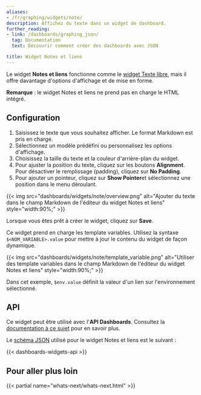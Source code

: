 ```yaml
---
aliases:
- /fr/graphing/widgets/note/
description: Affichez du texte dans un widget de dashboard.
further_reading:
- link: /dashboards/graphing_json/
  tag: Documentation
  text: Découvrir comment créer des dashboards avec JSON

title: Widget Notes et liens
---
```


Le widget **Notes et liens** fonctionne comme le [widget Texte libre][1], mais il offre davantage d'options d'affichage et de mise en forme.

**Remarque** : le widget Notes et liens ne prend pas en charge le HTML intégré.

## Configuration

1. Saisissez le texte que vous souhaitez afficher. Le format Markdown est pris en charge.
2. Sélectionnez un modèle prédéfini ou personnalisez les options d'affichage.
3. Choisissez la taille du texte et la couleur d'arrière-plan du widget.
4. Pour ajuster la position du texte, cliquez sur les boutons **Alignment**. Pour désactiver le remplissage (padding), cliquez sur **No Padding**.
5. Pour ajouter un pointeur, cliquez sur **Show Pointer**et sélectionnez une position dans le menu déroulant.

{{< img src="dashboards/widgets/note/overview.png" alt="Ajouter du texte dans le champ Markdown de l'éditeur du widget Notes et liens" style="width:90%;" >}}

Lorsque vous êtes prêt à créer le widget, cliquez sur **Save**.

Ce widget prend en charge les template variables. Utilisez la syntaxe `$<NOM_VARIABLE>.value` pour mettre à jour le contenu du widget de façon dynamique.

{{< img src="dashboards/widgets/note/template_variable.png" alt="Utiliser des template variables dans le champ Markdown de l'éditeur du widget Notes et liens" style="width:90%;" >}}

Dans cet exemple, `$env.value` définit la valeur d'un lien sur l'environnement sélectionné.

## API

Ce widget peut être utilisé avec l'**API Dashboards**. Consultez la [documentation à ce sujet][2] pour en savoir plus.

Le [schéma JSON][3] utilisé pour le widget Notes et liens est le suivant :

{{< dashboards-widgets-api >}}

## Pour aller plus loin

{{< partial name="whats-next/whats-next.html" >}}

[1]: /fr/dashboards/widgets/free_text/
[2]: /fr/api/v1/dashboards/
[3]: /fr/dashboards/graphing_json/widget_json/
